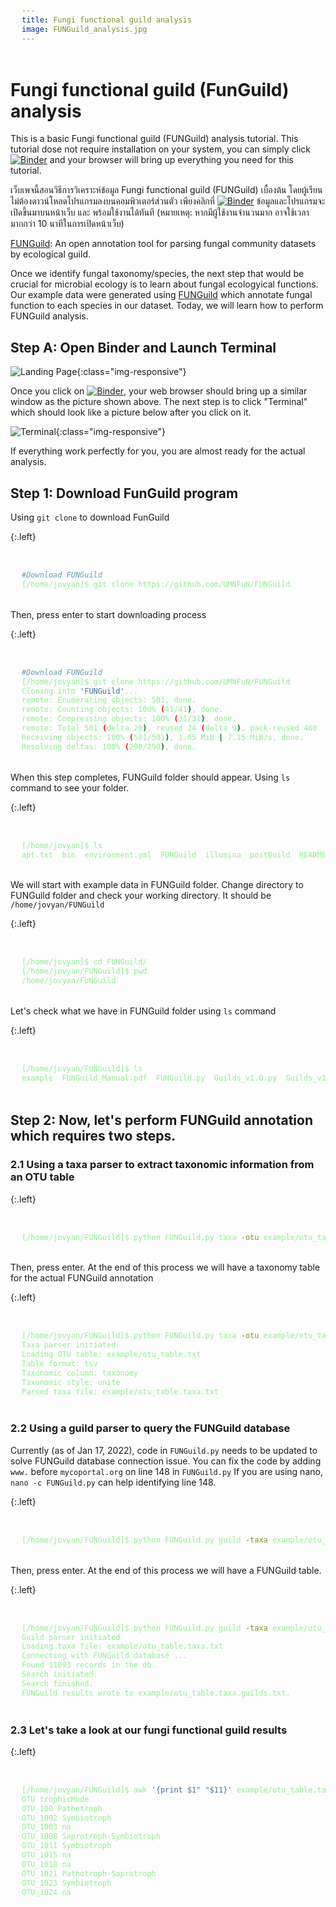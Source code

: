 ```yaml
---
title: Fungi functional guild analysis
image: FUNGuild_analysis.jpg
---
```


# Fungi functional guild (FunGuild) analysis

This is a basic Fungi functional guild (FUNGuild) analysis tutorial. This tutorial dose not require installation on your system, you can simply click [![Binder](https://mybinder.org/badge_logo.svg)](https://mybinder.org/v2/gh/NatPombubpa/Binder_Amptk_v1.4.2/main?urlpath=lab) and your browser will bring up everything you need for this tutorial. 


เว็บเพจนี้สอนวิธีการวิเคราะห์ข้อมูล Fungi functional guild (FUNGuild) เบื้องต้น โดยผู้เรียนไม่ต้องดาวน์โหลดโปรแกรมลงบนคอมพิวเตอร์ส่วนตัว เพียงคลิกที่ [![Binder](https://mybinder.org/badge_logo.svg)](https://mybinder.org/v2/gh/NatPombubpa/Binder_Amptk_v1.4.2/main?urlpath=lab) ข้อมูลและโปรแกรมจะเปิดขึ้นมาบนหน้าเว็บ และ พร้อมใช้งานได้ทันที (หมายเหตุ: หากมีผู้ใช้งานจำนวนมาก อาจใช้เวลามากกว่า 10 นาทีในการเปิดหน้าเว็บ)

<style>
pre {
  font-family: Consolas,"courier new";
  width: 1188px;
  color: lightgreen;
  float: left;
  background-color: #0a0101;
  padding: 18px;
  font-size: 100%;
}
</style>

[FUNGuild](https://www.sciencedirect.com/science/article/pii/S1754504815000847): An open annotation tool for parsing fungal community datasets by ecological guild. 

Once we identify fungal taxonomy/species, the next step that would be crucial for microbial ecology is to learn about fungal ecologyical functions. Our example data were generated using [FUNGuild](https://www.sciencedirect.com/science/article/pii/S1754504815000847) which annotate fungal function to each species in our dataset. Today, we will learn how to perform FUNGuild analysis.

## Step A: Open Binder and Launch Terminal

![Landing Page](https://user-images.githubusercontent.com/54328862/133711607-79fb884e-1804-4cb3-b4cc-be0a7ecf7a5c.png){:class="img-responsive"}

Once you click on [![Binder](https://mybinder.org/badge_logo.svg)](https://mybinder.org/v2/gh/NatPombubpa/Binder_Amptk_v1.4.2/main?urlpath=lab), your web browser should bring up a similar window as the picture shown above. The next step is to click "Terminal" which should look like a picture below after you click on it.

![Terminal](https://user-images.githubusercontent.com/54328862/133711667-3be45824-8f87-4163-978a-db4cfd667023.png){:class="img-responsive"}

If everything work perfectly for you, you are almost ready for the actual analysis. 

## Step 1: Download FunGuild program

Using ```git clone``` to download FunGuild

{:.left}
```bash

#Download FUNGuild 
[/home/jovyan]$ git clone https://github.com/UMNFuN/FUNGuild

```

Then, press enter to start downloading process

{:.left}
```bash

#Download FUNGuild 
[/home/jovyan]$ git clone https://github.com/UMNFuN/FUNGuild
Cloning into 'FUNGuild'...
remote: Enumerating objects: 501, done.
remote: Counting objects: 100% (41/41), done.
remote: Compressing objects: 100% (31/31), done.
remote: Total 501 (delta 20), reused 24 (delta 9), pack-reused 460
Receiving objects: 100% (501/501), 1.05 MiB | 7.15 MiB/s, done.
Resolving deltas: 100% (290/290), done.

```

When this step completes, FUNGuild folder should appear. Using ```ls``` command to see your folder.

{:.left}
```bash

[/home/jovyan]$ ls
apt.txt  bin  environment.yml  FUNGuild  illumina  postBuild  README.md

```

We will start with example data in FUNGuild folder. Change directory to FUNGuild folder and check your working directory. It should be ```/home/jovyan/FUNGuild```

{:.left}
```bash

[/home/jovyan]$ cd FUNGuild/
[/home/jovyan/FUNGuild]$ pwd
/home/jovyan/FUNGuild

```

Let's check what we have in FUNGuild folder using ```ls``` command

{:.left}
```bash

[/home/jovyan/FUNGuild]$ ls
example  FUNGuild_Manual.pdf  FUNGuild.py  Guilds_v1.0.py  Guilds_v1.1.py  README.md

```

## Step 2: Now, let's perform FUNGuild annotation which requires two steps.

### 2.1 Using a taxa parser to extract taxonomic information from an OTU table

{:.left}
```bash

[/home/jovyan/FUNGuild]$ python FUNGuild.py taxa -otu example/otu_table.txt -format tsv -column taxonomy -classifier unite

```

Then, press enter. At the end of this process we will have a taxonomy table for the actual FUNGuild annotation

{:.left}
```bash

[/home/jovyan/FUNGuild]$ python FUNGuild.py taxa -otu example/otu_table.txt -format tsv -column taxonomy -classifier unite
Taxa parser initiated.
Loading OTU table: example/otu_table.txt
Table format: tsv
Taxonomic column: taxonomy
Taxonomic style: unite
Parsed taxa file: example/otu_table.taxa.txt

```

### 2.2 Using a guild parser to query the FUNGuild database
Currently (as of Jan 17, 2022), code in ```FUNGuild.py``` needs to be updated to solve FUNGuild database connection issue. You can fix the code by adding ```www.``` before ```mycoportal.org``` on line 148 in ```FUNGuild.py``` If you are using nano, ```nano -c FUNGuild.py``` can help identifying line 148.

{:.left}
```bash

[/home/jovyan/FUNGuild]$ python FUNGuild.py guild -taxa example/otu_table.taxa.txt

```

Then, press enter. At the end of this process we will have a FUNGuild table.

{:.left}
```bash

[/home/jovyan/FUNGuild]$ python FUNGuild.py guild -taxa example/otu_table.taxa.txt 
Guild parser initiated
Loading taxa file: example/otu_table.taxa.txt
Connecting with FUNGuild database ...
Found 11093 records in the db.
Search initiated.
Search finished.
FUNGuild results wrote to example/otu_table.taxa.guilds.txt.

```

### 2.3 Let's take a look at our fungi functional guild results

{:.left}
```bash

[/home/jovyan/FUNGuild]$ awk '{print $1" "$11}' example/otu_table.taxa.guilds.txt 
OTU trophicMode
OTU_100 Pathotroph
OTU_1002 Symbiotroph
OTU_1003 na
OTU_1008 Saprotroph-Symbiotroph
OTU_1011 Symbiotroph
OTU_1015 na
OTU_1018 na
OTU_1021 Pathotroph-Saprotroph
OTU_1023 Symbiotroph
OTU_1024 na

```
